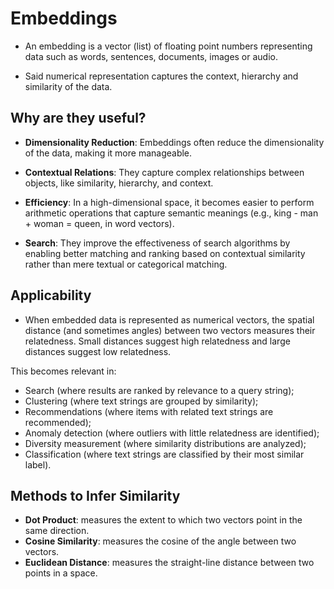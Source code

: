 # Embeddings

- An embedding is a vector (list) of floating point numbers representing data such as words, sentences, documents, images or audio. 

- Said numerical representation captures the context, hierarchy and similarity of the data. 

## Why are they useful?

- **Dimensionality Reduction**: Embeddings often reduce the dimensionality of the data, making it more manageable.

- **Contextual Relations**: They capture complex relationships between objects, like similarity, hierarchy, and context.

- **Efficiency**: In a high-dimensional space, it becomes easier to perform arithmetic operations that capture semantic meanings (e.g., king - man + woman = queen, in word vectors).

- **Search**: They improve the effectiveness of search algorithms by enabling better matching and ranking based on contextual similarity rather than mere textual or categorical matching.

## Applicability 

- When embedded data is represented as numerical vectors, the spatial distance (and sometimes angles) between two vectors measures their relatedness. Small distances suggest high relatedness and large distances suggest low relatedness. 

This becomes relevant in:

- Search (where results are ranked by relevance to a query string);
- Clustering (where text strings are grouped by similarity);
- Recommendations (where items with related text strings are recommended);
- Anomaly detection (where outliers with little relatedness are identified);
- Diversity measurement (where similarity distributions are analyzed);
- Classification (where text strings are classified by their most similar label).

## Methods to Infer Similarity

- **Dot Product**: measures the extent to which two vectors point in the same direction.
- **Cosine Similarity**: measures the cosine of the angle between two vectors. 
- **Euclidean Distance**: measures the straight-line distance between two points in a space. 